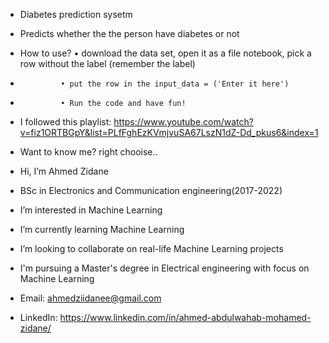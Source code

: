 -  Diabetes prediction sysetm 
-  Predicts whether the the person have diabetes or not  
-  How to use? • download the data set, open it as a file notebook, pick a row without the label (remember the label)
-              • put the row in the input_data = ('Enter it here') 
-              • Run the code and have fun!
-  I followed this playlist: https://www.youtube.com/watch?v=fiz1ORTBGpY&list=PLfFghEzKVmjvuSA67LszN1dZ-Dd_pkus6&index=1


-  Want to know me? right chooise..
-  Hi, I’m Ahmed Zidane 
-  BSc in Electronics and Communication engineering(2017-2022)
-  I’m interested in Machine Learning 
-  I’m currently learning Machine Learning
-  I’m looking to collaborate on real-life Machine Learning projects 
-  I'm pursuing a Master's degree in Electrical engineering with focus on Machine Learning 
-  Email: ahmedziidanee@gmail.com 
-  LinkedIn: https://www.linkedin.com/in/ahmed-abdulwahab-mohamed-zidane/ 
